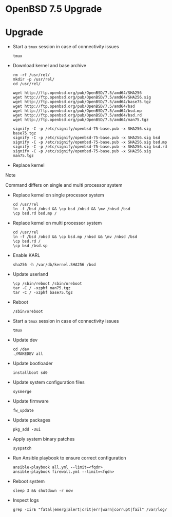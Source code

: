 # OpenBSD 7.5 Upgrade

# Upgrade

- Start a `tmux` session in case of connectivity issues

  ```
  tmux
  ```

- Download kernel and base archive

  ```
  rm -rf /usr/rel/
  mkdir -p /usr/rel/
  cd /usr/rel/

  wget http://ftp.openbsd.org/pub/OpenBSD/7.5/amd64/SHA256
  wget http://ftp.openbsd.org/pub/OpenBSD/7.5/amd64/SHA256.sig
  wget http://ftp.openbsd.org/pub/OpenBSD/7.5/amd64/base75.tgz
  wget http://ftp.openbsd.org/pub/OpenBSD/7.5/amd64/bsd
  wget http://ftp.openbsd.org/pub/OpenBSD/7.5/amd64/bsd.mp
  wget http://ftp.openbsd.org/pub/OpenBSD/7.5/amd64/bsd.rd
  wget http://ftp.openbsd.org/pub/OpenBSD/7.5/amd64/man75.tgz

  signify -C -p /etc/signify/openbsd-75-base.pub -x SHA256.sig base75.tgz
  signify -C -p /etc/signify/openbsd-75-base.pub -x SHA256.sig bsd
  signify -C -p /etc/signify/openbsd-75-base.pub -x SHA256.sig bsd.mp
  signify -C -p /etc/signify/openbsd-75-base.pub -x SHA256.sig bsd.rd
  signify -C -p /etc/signify/openbsd-75-base.pub -x SHA256.sig man75.tgz
  ```

- Replace kernel

> [!NOTE]
> Command differs on single and multi processor system

- Replace kernel on single processor system

  ```
  cd /usr/rel
  ln -f /bsd /obsd && \cp bsd /nbsd && \mv /nbsd /bsd
  \cp bsd.rd bsd.mp /
  ```

- Replace kernel on multi processor system

  ```
  cd /usr/rel
  ln -f /bsd /obsd && \cp bsd.mp /nbsd && \mv /nbsd /bsd
  \cp bsd.rd /
  \cp bsd /bsd.sp
  ```

- Enable KARL

  ```
  sha256 -h /var/db/kernel.SHA256 /bsd
  ```

- Update userland

  ```
  \cp /sbin/reboot /sbin/oreboot
  tar -C / -xzphf man75.tgz
  tar -C / -xzphf base75.tgz
  ```

- Reboot

  ```
  /sbin/oreboot
  ```

- Start a `tmux` session in case of connectivity issues

  ```
  tmux
  ```

- Update dev

  ```
  cd /dev
  ./MAKEDEV all
  ```

- Update bootloader

  ```
  installboot sd0
  ```

- Update system configuration files

  ```
  sysmerge
  ```

- Update firmware

  ```
  fw_update
  ```

- Update packages

  ```
  pkg_add -Uui
  ```

- Apply system binary patches

  ```
  syspatch
  ```

- Run Ansible playbook to ensure correct configuration

  ```
  ansible-playbook all.yml --limit=<fqdn>
  ansible-playbook firewall.yml --limit=<fqdn>
  ```

- Reboot system

  ```
  sleep 3 && shutdown -r now
  ```

- Inspect logs

  ```
  grep -IirE "fatal|emerg|alert|crit|err|warn|corrupt|fail" /var/log/
  ```
